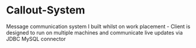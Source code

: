 # Callout-System
Message communication system I built whilst on work placement - Client is designed to run on multiple machines and communicate live updates via JDBC MySQL connector
